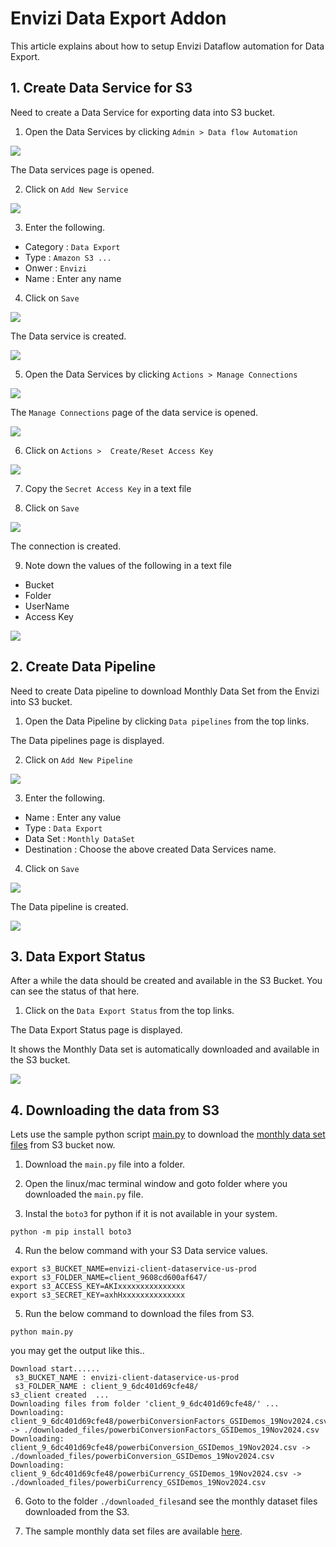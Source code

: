 # Envizi Data Export Addon

This article explains about how to setup Envizi Dataflow automation for Data Export.


## 1. Create Data Service for S3

Need to create a Data Service for exporting data into S3 bucket.

1. Open the Data Services by clicking  `Admin > Data flow Automation`

<img src="images/img-11.png">

The Data services page is opened.

2. Click on `Add New Service`

<img src="images/img-12.png">

3. Enter the following.

- Category : `Data Export`
- Type : `Amazon S3 ...`
- Onwer : `Envizi`
- Name : Enter any name

4. Click on `Save`

<img src="images/img-13.png">

The Data service is created.

<img src="images/img-14.png">

5. Open the Data Services by clicking  `Actions > Manage Connections`

<img src="images/img-15.png">

The `Manage Connections` page of the data service is opened.

<img src="images/img-15.png">


6. Click on  `Actions >  Create/Reset Access Key`

<img src="images/img-16.png">

7. Copy the `Secret Access Key` in a text file

8. Click on  `Save`

<img src="images/img-17.png">

The connection is created.

9. Note down the values of the following in a text file
- Bucket 
- Folder
- UserName
- Access Key

<img src="images/img-18.png">


## 2. Create Data Pipeline

Need to create Data pipeline to download Monthly Data Set from the Envizi into S3 bucket. 

1. Open the Data Pipeline by clicking  `Data pipelines` from the top links.

The Data pipelines page is displayed.

2. Click on `Add New Pipeline`

<img src="images/img-21.png">

3. Enter the following.

- Name : Enter any value
- Type : `Data Export`
- Data Set : `Monthly DataSet`
- Destination : Choose the above created Data Services name.

4. Click on `Save`

<img src="images/img-22.png">

The Data pipeline is created.

<img src="images/img-23.png">

## 3. Data Export Status

After a while the data should be created and available in the S3 Bucket. You can see the status of that here.

1. Click on the  `Data Export Status` from the top links.

The Data Export Status page is displayed.

It shows the Monthly Data set is automatically downloaded and available in the S3 bucket.

<img src="images/img-31.png">


## 4. Downloading the data from S3

Lets use the sample python script [main.py](./python/main.py) to download the [monthly data set files](./output) from S3 bucket now. 

1. Download the `main.py` file into a folder.

2. Open the linux/mac terminal window and goto folder where you downloaded the `main.py` file.

3. Instal the `boto3` for python if it is not available in your system.
```
python -m pip install boto3
```

4. Run the below command with your S3 Data service values.
```
export s3_BUCKET_NAME=envizi-client-dataservice-us-prod
export s3_FOLDER_NAME=client_9608cd600af647/
export s3_ACCESS_KEY=AKIxxxxxxxxxxxxxxx
export s3_SECRET_KEY=axhHxxxxxxxxxxxxxx

```
5. Run the below command to download the files from S3.
```
python main.py
```

you may get the output like this..
```
Download start......
 s3_BUCKET_NAME : envizi-client-dataservice-us-prod
 s3_FOLDER_NAME : client_9_6dc401d69cfe48/
s3_client created  ...
Downloading files from folder 'client_9_6dc401d69cfe48/' ...
Downloading: client_9_6dc401d69cfe48/powerbiConversionFactors_GSIDemos_19Nov2024.csv -> ./downloaded_files/powerbiConversionFactors_GSIDemos_19Nov2024.csv
Downloading: client_9_6dc401d69cfe48/powerbiConversion_GSIDemos_19Nov2024.csv -> ./downloaded_files/powerbiConversion_GSIDemos_19Nov2024.csv
Downloading: client_9_6dc401d69cfe48/powerbiCurrency_GSIDemos_19Nov2024.csv -> ./downloaded_files/powerbiCurrency_GSIDemos_19Nov2024.csv

```

6. Goto to the folder `./downloaded_files`and see the monthly  dataset files downloaded from the S3.

7. The sample monthly data set files are available [here](./output). 
